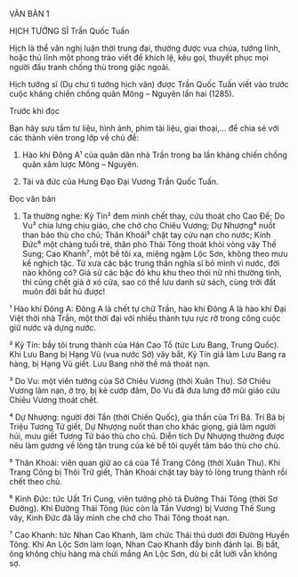 VĂN BẢN 1

HỊCH TƯỚNG SĨ
Trần Quốc Tuấn

Hịch là thể văn nghị luận thời trung đại, thường được vua chúa, tướng lĩnh, hoặc thủ lĩnh một phong trào viết để khích lệ, kêu gọi, thuyết phục mọi người đấu tranh chống thù trong giặc ngoài.

Hịch tướng sĩ (Dụ chư tì tướng hịch văn) được Trần Quốc Tuấn viết vào trước cuộc kháng chiến chống quân Mông – Nguyên lần hai (1285).

Trước khi đọc

Bạn hãy sưu tầm tư liệu, hình ảnh, phim tài liệu, giai thoại,... để chia sẻ với các thành viên trong lớp về chủ đề:

1. Hào khí Đông A¹ của quân dân nhà Trần trong ba lần kháng chiến chống quân xâm lược Mông – Nguyên.

2. Tài và đức của Hưng Đạo Đại Vương Trần Quốc Tuấn.

Đọc văn bản

1. Ta thường nghe: Kỷ Tín² đem mình chết thay, cứu thoát cho Cao Đế; Do Vu³ chia lưng chịu giáo, che chở cho Chiêu Vương; Dự Nhượng⁴ nuốt than báo thù cho chủ; Thân Khoái⁵ chặt tay cứu nạn cho nước; Kinh Đức⁶ một chàng tuổi trẻ, thân phò Thái Tông thoát khỏi vòng vây Thế Sung; Cao Khanh⁷, một bề tôi xa, miệng ngậm Lộc Sơn, không theo mưu kế nghịch tặc. Từ xưa các bậc trung thần nghĩa sĩ bỏ mình vì nước, đời nào không có? Giả sử các bậc đó khu khu theo thói nữ nhi thường tình, thì cũng chết già ở xó cửa, sao có thể lưu danh sử sách, cùng trời đất muôn đời bất hủ được!

¹ Hào khí Đông A: Đông A là chết tự chữ Trần, hào khí Đông A là hào khí Đại Việt thời nhà Trần, một thời đại với nhiều thành tựu rực rỡ trong công cuộc giữ nước và dựng nước.

² Kỷ Tín: bầy tôi trung thành của Hán Cao Tổ (tức Lưu Bang, Trung Quốc). Khi Lưu Bang bị Hạng Vũ (vua nước Sở) vây bắt, Kỷ Tín giả làm Lưu Bang ra hàng, bị Hạng Vũ giết. Lưu Bang nhờ thế mà thoát nạn.

³ Do Vu: một viên tướng của Sở Chiêu Vương (thời Xuân Thu). Sở Chiêu Vương lâm nạn, ở trọ, bị kẻ cướp đâm, Do Vu đã đưa lưng đỡ mũi giáo cứu Chiêu Vương thoát chết.

⁴ Dự Nhượng: người đời Tần (thời Chiến Quốc), gia thần của Trí Bá. Trí Bá bị Triệu Tương Tử giết, Dự Nhượng nuốt than cho khác giọng, giả làm người hủi, mưu giết Tương Tử báo thù cho chủ. Diễn tích Dự Nhượng thường được nêu làm gương về lòng tận trung của kẻ bề tôi quyết tâm báo thù cho chủ.

⁵ Thân Khoái: viên quan giữ ao cá của Tề Trang Công (thời Xuân Thu). Khi Trang Công bị Thôi Trữ giết, Thân Khoái chặt tay bày tỏ lòng trung thành rồi chết theo chủ.

⁶ Kinh Đức: tức Uất Trì Cung, viên tướng phò tá Đường Thái Tông (thời Sơ Đường). Khi Đường Thái Tông (lúc còn là Tần Vương) bị Vương Thế Sung vây, Kinh Đức đã lấy mình che chở cho Thái Tông thoát nạn.

⁷ Cao Khanh: tức Nhan Cao Khanh, làm chức Thái thú dưới đời Đường Huyền Tông. Khi An Lộc Sơn làm loạn, Nhan Cao Khanh đầy binh đánh lại. Bị bắt, ông không chịu hàng mà chửi mắng An Lộc Sơn, dù bị cắt lưỡi vẫn không sợ.